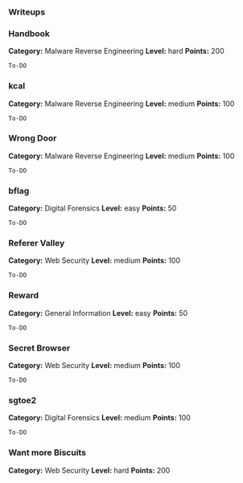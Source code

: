 ### Writeups

### Handbook

  **Category:** Malware Reverse Engineering **Level:** hard **Points:** 200
  ```
  To-DO
  ```
### kcal

  **Category:** Malware Reverse Engineering **Level:** medium **Points:** 100
  ```
  To-DO
  ```
### Wrong Door

  **Category:** Malware Reverse Engineering
  **Level:** medium
  **Points:** 100
  ```
  To-DO
  ```
### bflag

  **Category:** Digital Forensics
  **Level:** easy
  **Points:** 50
  ```
  To-DO
  ```  
### Referer Valley

  **Category:** Web Security
  **Level:** medium
  **Points:** 100
  ```
  To-DO
  ```
### Reward

  **Category:** General Information
  **Level:** easy
  **Points:** 50
  ```
  To-DO
  ```
### Secret Browser

  **Category:** Web Security
  **Level:** medium
  **Points:** 100
  ```
  To-DO
  ```
### sgtoe2

  **Category:** Digital Forensics
  **Level:** medium
  **Points:** 100
  ```
  To-DO
  ```
### Want more Biscuits

  **Category:** Web Security
  **Level:** hard
  **Points:** 200
  


